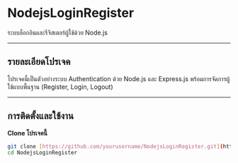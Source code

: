 # NodejsLoginRegister

ระบบล็อกอินและรีจิสเตอร์ผู้ใช้ด้วย Node.js 

---

## รายละเอียดโปรเจค

โปรเจคนี้เป็นตัวอย่างระบบ Authentication ด้วย Node.js และ Express.js พร้อมการจัดการผู้ใช้แบบพื้นฐาน (Register, Login, Logout) 

---

## การติดตั้งและใช้งาน

  **Clone โปรเจคนี้**

```bash
git clone [https://github.com/yourusername/NodejsLoginRegister.git](https://github.com/Jirapat3452/register-login-nodejs.git)
cd NodejsLoginRegister
